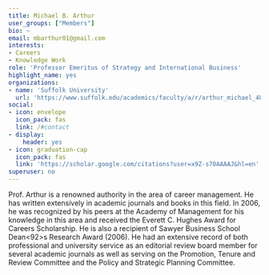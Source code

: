 ```yaml
---
title: Michael B. Arthur
user_groups: ["Members"]
bio: ~
email: mbarthur01@gmail.com
interests:
- Careers
- Knowledge Work
role: 'Professor Emeritus of Strategy and International Business'
highlight_name: yes
organizations:
- name: 'Suffolk University'
  url: 'https://www.suffolk.edu/academics/faculty/a/r/arthur_michael_489574'
social:
- icon: envelope
  icon_pack: fas
  link: /#contact
- display:
    header: yes
- icon: graduation-cap
  icon_pack: fas
  link: 'https://scholar.google.com/citations?user=x9Z-s70AAAAJ&hl=en'
superuser: no
---
```


Prof. Arthur is a renowned authority in the area of career management. He has written extensively in academic journals and books in this field. In 2006, he was recognized by his peers at the Academy of Management for his knowledge in this area and received the Everett C. Hughes Award for Careers Scholarship. He is also a recipient of Sawyer Business School Dean<92>s Research Award (2006). He had an extensive record of both professional and university service as an editorial review board member for several academic journals as well as serving on the Promotion, Tenure and Review Committee and the Policy and Strategic Planning Committee.